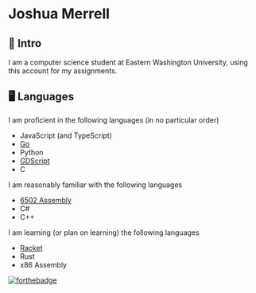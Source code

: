 # Joshua Merrell

## :wave: Intro
I am a computer science student at Eastern Washington University, using this account for my assignments.

## :desktop_computer: Languages
I am proficient in the following languages (in no particular order)
- JavaScript (and TypeScript)
- [Go](https://go.dev)
- Python
- [GDScript](https://godotengine.org)
- C

I am reasonably familiar with the following languages
- [6502 Assembly](https://skilldrick.github.io/easy6502/)
- C#
- C++

I am learning (or plan on learning) the following languages
- [Racket](https://racket-lang.org/)
- Rust
- x86 Assembly

[![forthebadge](https://forthebadge.com/images/badges/contains-17-coffee-cups.svg)](https://forthebadge.com)
